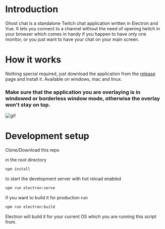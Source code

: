 # Introduction

Ghost chat is a standalone Twitch chat application written in Electron and Vue.
It lets you connect to a channel without the need of opening twitch in your browser which comes in handy if you happen to have only one monitor,
or you just want to have your chat on your main screen.

# How it works

Nothing special required, just download the application from the [release](https://github.com/LettuceKiing/ghost-chat/releases) page and install it.
Available on windows, mac and linux.

### Make sure that the application you are overlaying is in windowed or borderless window mode, otherwise the overlay won't stay on top.

![gif](markdown-stuff/example.gif)

# Development setup

Clone/Download this repo

in the root directory

```bash
npm install
```

to start the development server with hot reload enabled

```bash
npm run electron:serve
```

if you want to build it for production run

```bash
npm run electron:build
```

Electron will build it for your current OS which you are running this script from.
